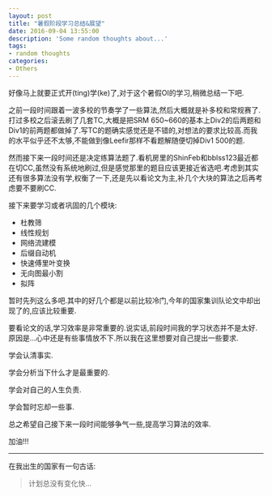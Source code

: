 ```yaml
---
layout: post
title: "暑假阶段学习总结&展望"
date: 2016-09-04 13:55:00
description: 'Some random thoughts about...'
tags:
- random thoughts
categories:
- Others
---
```


好像马上就要正式开(ting)学(ke)了,对于这个暑假OI的学习,稍微总结一下吧.

之前一段时间跟着一波多校的节奏学了一些算法,然后大概就是补多校和常规赛了.打过多校之后滚去刷了几套TC,大概是把SRM 650~660的基本上Div2的后两题和Div1的前两题都做掉了.写TC的题确实感觉还是不错的,对想法的要求比较高.而我的水平似乎还不太够,不能做到像Leefir那样不看题解随便切掉Div1 500的题.

然而接下来一段时间还是决定练算法题了.看机房里的ShinFeb和bblss123最近都在切CC,虽然没有系统地刷过,但是感觉那里的题目应该更接近省选吧.考虑到其实还有很多算法没有学,权衡了一下,还是先以看论文为主,补几个大块的算法之后再考虑要不要刷CC.

接下来要学习或者巩固的几个模块:

- 杜教筛
- 线性规划
- 网络流建模
- 后缀自动机
- 快速傅里叶变换
- 无向图最小割
- 拟阵

暂时先列这么多吧.其中的好几个都是以前比较冷门,今年的国家集训队论文中却出现了的,应该比较重要.

要看论文的话,学习效率是非常重要的.说实话,前段时间我的学习状态并不是太好.原因是...心中还是有些事情放不下.所以我在这里想要对自己提出一些要求.

学会认清事实.

学会分析当下什么才是最重要的.

学会对自己的人生负责.

学会暂时忘却一些事.

总之希望自己接下来一段时间能够争气一些,提高学习算法的效率.

加油!!!

---

在我出生的国家有一句古话:

> 计划总没有变化快...